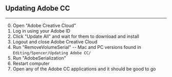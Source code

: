 ## Updating Adobe CC
---

0. Open "Adobe Creative Cloud"
0. Log in using your Adobe ID
0. Click "Update All" and wait for them to download and install
0. Logout and close Adobe Creative Cloud
0. Run "RemoveVolumeSerial" -- Mac and PC versions found in `Editing/Spencer/Updating Adobe CC/`
0. Run "AdobeSerialization"
0. Restart computer
0. Open any of the Adobe CC applications and it should be good to go
